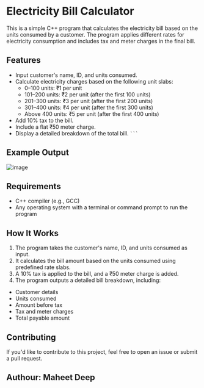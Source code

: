 # Electricity Bill Calculator

This is a simple C++ program that calculates the electricity bill based on the units consumed by a customer. The program applies different rates for electricity consumption and includes tax and meter charges in the final bill.

## Features

- Input customer's name, ID, and units consumed.
- Calculate electricity charges based on the following unit slabs:
  - 0–100 units: ₹1 per unit
  - 101–200 units: ₹2 per unit (after the first 100 units)
  - 201–300 units: ₹3 per unit (after the first 200 units)
  - 301–400 units: ₹4 per unit (after the first 300 units)
  - Above 400 units: ₹5 per unit (after the first 400 units)
- Add 10% tax to the bill.
- Include a flat ₹50 meter charge.
- Display a detailed breakdown of the total bill.
` ``` `
## Example Output
![image](https://github.com/user-attachments/assets/9aedc2ce-6838-4b3e-857a-cca67088daac)

## Requirements
- C++ compiler (e.g., GCC)
- Any operating system with a terminal or command prompt to run the program

## How It Works
1. The program takes the customer's name, ID, and units consumed as input.
2. It calculates the bill amount based on the units consumed using predefined rate slabs.
3. A 10% tax is applied to the bill, and a ₹50 meter charge is added.
4. The program outputs a detailed bill breakdown, including:
- Customer details
- Units consumed
- Amount before tax
- Tax and meter charges
- Total payable amount

## Contributing
If you'd like to contribute to this project, feel free to open an issue or submit a pull request.

## Authour: Maheet Deep
